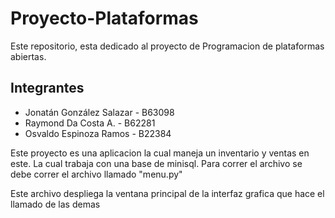 # Proyecto-Plataformas
Este repositorio, esta dedicado al proyecto de Programacion de plataformas abiertas.

## Integrantes
* Jonatán González Salazar - B63098
* Raymond Da Costa A. - B62281
* Osvaldo Espinoza Ramos - B22384

Este proyecto es una aplicacion la cual maneja un inventario y ventas en este. La cual trabaja con una base de minisql. 
Para correr el archivo se debe correr el archivo llamado "menu.py"

Este archivo despliega la ventana principal de la interfaz grafica que hace el llamado de las demas
